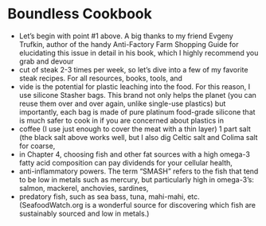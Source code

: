 # Boundless Cookbook

- Let’s begin with point #1 above. A big thanks to my friend Evgeny Trufkin, author of the handy Anti-Factory Farm Shopping Guide for elucidating this issue in detail in his book, which I highly recommend you grab and devour
- cut of steak 2-3 times per week, so let’s dive into a few of my favorite steak recipes. For all resources, books, tools, and
- vide is the potential for plastic leaching into the food. For this reason, I use silicone Stasher bags. This brand not only helps the planet (you can reuse them over and over again, unlike single-use plastics) but importantly, each bag is made of pure platinum food-grade silicone that is much safer to cook in if you are concerned about plastics in
- coffee (I use just enough to cover the meat with a thin layer) 1 part salt (the black salt above works well, but I also dig Celtic salt and Colima salt for coarse,
- in Chapter 4, choosing fish and other fat sources with a high omega-3 fatty acid composition can pay dividends for your cellular health,
- anti-inflammatory powers. The term “SMASH” refers to the fish that tend to be low in metals such as mercury, but particularly high in omega-3’s: salmon, mackerel, anchovies, sardines,
- predatory fish, such as sea bass, tuna, mahi-mahi, etc. (SeafoodWatch.org is a wonderful source for discovering which fish are sustainably sourced and low in metals.)
